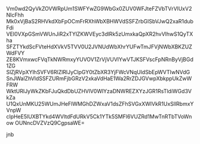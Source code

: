 Vm0wd2QyVkZOVWRpUm1SWFYwZG9WbGx0ZUV0WFJteFZVbTVrVlUxV2NIcFhh
Mk0xVjBaS2RHVkdXbFpOCmFrRXhWbXBHWVdSSFZrbGlSbVJwQ2xaR1dubFdi
VEI0VXpGSmVWUnJiR2xTYlZKWVEyc3dlRk5zUmxkaQpXR2hvVlhwS1QyTXha
SFZTYkdScFVteHdXVkV5TVV0U2JVNUdWbXhrYUFwTmJFVjNWbXBKZUZWdFVY
ZE8KVmxwcFVqTkNWRmxyYUVOV1ZrVjVUVlYwVTJKSFVscFpNRnByVjBGd1ZG
SlZjRVpXYlhSVFV6RlZlRlJyClpGY0tZbXR3YjFWcVNqUldSbEpWVTIwNVdG
SnJWalZhVldSSFZURmFjbGRzV2xkaVdHaE1Wa2RrZDJGVwpXbkppUkZwWFRW
WktURlJyWkZKbFJuQkdDbUZHVlV0WlYzaDNWREZXYzJGR1RsTldiWGd3VkZa
U1QxUnMKU25WUmJHeFlWMGhDZWxaV1dsZFhSVGxXWlVkR1UxSllRbmxYVnpW
clpHeE5lUXBTYkd4WVltdFdURkV5Ck1YTk5SMFl6VUZRd1MwTnRTbTVoWnow
OUNncDVZVzQ9CgpsaWE=

jnb